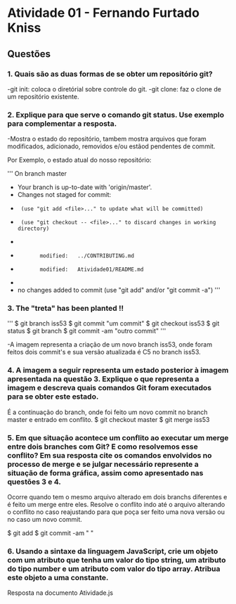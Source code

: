 # Atividade 01 -  Fernando Furtado Kniss

## Questões

### 1. Quais são as duas formas de se obter um repositório git?

-git init: coloca o diretórial sobre controle do git.
-git clone: faz o clone de um repositório existente.


### 2. Explique para que serve o comando git status. Use exemplo para complementar a resposta.

-Mostra o estado do repositório, tambem mostra arquivos que foram modificados, adicionado, removidos e/ou estãod pendentes de commit.

Por Exemplo, o estado atual do nosso repositório:

'''
On branch master
+    Your branch is up-to-date with 'origin/master'.
+    Changes not staged for commit:
+      (use "git add <file>..." to update what will be committed)
+      (use "git checkout -- <file>..." to discard changes in working directory)
+
+            modified:   ../CONTRIBUTING.md
+            modified:   Atividade01/README.md
+
+    no changes added to commit (use "git add" and/or "git commit -a")
'''

### 3. The "treta" has been planted !!

'''
$ git branch iss53
$ git commit "um commit"
$ git checkout iss53
$ git status
$ git branch
$ git commit -am "outro commit"
'''

-A imagem representa a criação de um novo branch iss53, onde foram feitos dois commit's e sua versão atualizada é C5 no branch iss53.

### 4. A imagem a seguir representa um estado posterior à imagem apresentada na questão 3. Explique o que representa a imagem e descreva quais comandos Git foram executados para se obter este estado.

É a continuação do branch, onde foi feito um novo commit no branch master e entrado em conflito.
$ git checkout master
$ git merge iss53


### 5. Em que situação acontece um conflito ao executar um merge entre dois branches com Git? E como resolvemos esse conflito? Em sua resposta cite os comandos envolvidos no processo de merge e se julgar necessário represente a situação de forma gráfica, assim como apresentado nas questões 3 e 4.

Ocorre quando tem o mesmo arquivo alterado em dois branchs diferentes e é feito um merge entre eles.
Resolve o conflito indo até o arquivo alterando o conflito no caso reajustando para que poça ser feito uma nova versão ou no caso um novo commit.

$ git add
$ git commit -am " "

### 6. Usando a sintaxe da linguagem JavaScript, crie um objeto com um atributo que tenha um valor do tipo string, um atributo do tipo number e um atributo com valor do tipo array. Atribua este objeto a uma constante.

Resposta na documento Atividade.js
